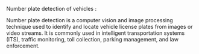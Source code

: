 Number plate detection of vehicles :

Number plate detection is a computer vision and image processing technique used to identify and locate vehicle license plates from images or video streams. It is commonly used in intelligent transportation systems (ITS), traffic monitoring, toll collection, parking management, and law enforcement.